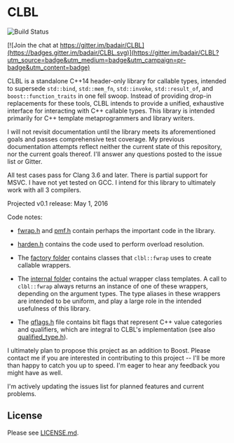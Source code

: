 # CLBL

![Build Status](https://travis-ci.org/badair/CLBL.svg?branch=master)

[![Join the chat at https://gitter.im/badair/CLBL](https://badges.gitter.im/badair/CLBL.svg)](https://gitter.im/badair/CLBL?utm_source=badge&utm_medium=badge&utm_campaign=pr-badge&utm_content=badge)

<!--</a> <a target="_blank" href="http://melpon.org/wandbox/permlink/TlioDiz6yYNxZFnv">![Try it online][badge.wandbox]</a>-->

CLBL is a standalone C++14 header-only library for callable types, intended to supersede `std::bind`, `std::mem_fn`, `std::invoke`, `std::result_of`, and `boost::function_traits` in one fell swoop. Instead of providing drop-in replacements for these tools, CLBL intends to provide a unified, exhaustive interface for interacting with C++ callable types. This library is intended primarily for C++ template metaprogrammers and library writers.

I will not revisit documentation until the library meets its aforementioned goals and passes comprehensive test coverage. My previous documentation attempts reflect neither the current state of this repository, nor the current goals thereof. I'll answer any questions posted to the issue list or Gitter.

All test cases pass for Clang 3.6 and later. There is partial support for MSVC. I have not yet tested on GCC. I intend for this library to ultimately work with all 3 compilers.

Projected v0.1 release: May 1, 2016

Code notes:

- [fwrap.h] and [pmf.h] contain perhaps the important code in the library.

- [harden.h] contains the code used to perform overload resolution.

- The [factory folder] contains classes that `clbl::fwrap` uses to create callable wrappers.

- The [internal folder] contains the actual wrapper class templates. A call to `clbl::fwrap` always returns an instance of one of these wrappers, depending on the argument types. The type aliases in these wrappers are intended to be uniform, and play a large role in the intended usefulness of this library.

- The [qflags.h] file contains bit flags that represent C++ value categories and qualifiers, which are integral to CLBL's implementation (see also [qualified_type.h]).

I ultimately plan to propose this project as an addition to Boost. Please contact me if you are interested in contributing to this project -- I'll be more than happy to catch you up to speed. I'm eager to hear any feedback you might have as well. 

I'm actively updating the issues list for planned features and current problems.

## License
Please see [LICENSE.md](LICENSE.md).


<!-- Links -->
[factory folder]: https://github.com/badair/CLBL/tree/master/include/CLBL/factory
[internal folder]: https://github.com/badair/CLBL/tree/master/include/CLBL/internal
[harden.h]: https://github.com/badair/CLBL/blob/master/include/CLBL/harden.h
[pmf.h]: https://github.com/badair/CLBL/blob/master/include/CLBL/pmf.h
[fwrap.h]: https://github.com/badair/CLBL/blob/master/include/CLBL/fwrap.h
[qualified_type.h]: https://github.com/badair/CLBL/blob/master/include/CLBL/qualified_type.h
[qflags.h]: https://github.com/badair/CLBL/blob/master/include/CLBL/qflags.h
[CLBL.Docs]: https://badair.github.io/CLBL/
[badge.Wandbox]: https://img.shields.io/badge/try%20it-online-blue.svg
[example.Wandbox]: http://melpon.org/wandbox/permlink/TlioDiz6yYNxZFnv
